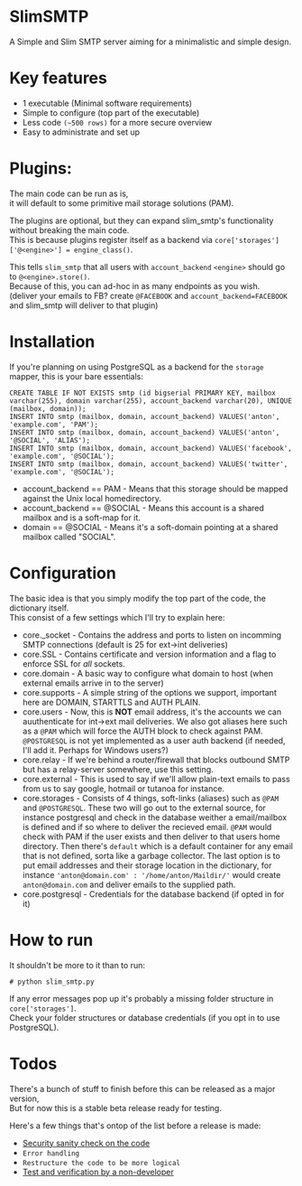 SlimSMTP
========

A Simple and Slim SMTP server aiming for a minimalistic and simple design.


Key features
============
* 1 executable (Minimal software requirements)
* Simple to configure (top part of the executable)
* Less code `(~500 rows)` for a more secure overview
* Easy to administrate and set up

Plugins:
======
The main code can be run as is,<br>
it will default to some primitive mail storage solutions (PAM).

The plugins are optional, but they can expand slim_smtp's functionality without breaking the main code.<br>
This is because plugins register itself as a backend via `core['storages']['@<engine>'] = engine_class()`.

This tells `slim_smtp` that all users with `account_backend` `<engine>` should go to `@<engine>.store()`.<br>
Because of this, you can ad-hoc in as many endpoints as you wish.<br>
(deliver your emails to FB? create `@FACEBOOK` and `account_backend=FACEBOOK` and slim_smtp will deliver to that plugin)


Installation
============

If you're planning on using PostgreSQL as a backend for the `storage` mapper, this is your bare essentials:

    CREATE TABLE IF NOT EXISTS smtp (id bigserial PRIMARY KEY, mailbox varchar(255), domain varchar(255), account_backend varchar(20), UNIQUE (mailbox, domain));
    INSERT INTO smtp (mailbox, domain, account_backend) VALUES('anton', 'example.com', 'PAM');
    INSERT INTO smtp (mailbox, domain, account_backend) VALUES('anton', '@SOCIAL', 'ALIAS');
    INSERT INTO smtp (mailbox, domain, account_backend) VALUES('facebook', 'example.com', '@SOCIAL');
    INSERT INTO smtp (mailbox, domain, account_backend) VALUES('twitter', 'example.com', '@SOCIAL');

 * account_backend == PAM - Means that this storage should be mapped against the Unix local homedirectory.
 * account_backend == @SOCIAL - Means this account is a shared mailbox and is a soft-map for it.
 * domain == @SOCIAL - Means it's a soft-domain pointing at a shared mailbox called "SOCIAL".

Configuration
=============

The basic idea is that you simply modify the top part of the code, the dictionary itself.<br>
This consist of a few settings which I'll try to explain here:

 * core._socket    - Contains the address and ports to listen on incomming SMTP connections (default is 25 for ext->int deliveries)
 * core.SSL        - Contains certificate and version information and a flag to enforce SSL for _all_ sockets.
 * core.domain     - A basic way to configure what domain to host (when external emails arrive in to the server)
 * core.supports   - A simple string of the options we support, important here are DOMAIN, STARTTLS and AUTH PLAIN.
 * core.users      - Now, this is **NOT** email address, it's the accounts we can auuthenticate for int->ext mail deliveries.
                     We also got aliases here such as a `@PAM` which will force the AUTH block to check against PAM.
                     `@POSTGRESQL` is not yet implemented as a user auth backend (if needed, I'll add it. Perhaps for Windows users?)
 * core.relay      - If we're behind a router/firewall that blocks outbound SMTP but has a relay-server somewhere, use this setting.
 * core.external   - This is used to say if we'll allow plain-text emails to pass from us to say google, hotmail or tutanoa for instance.
 * core.storages   - Consists of 4 things, soft-links (aliases) such as `@PAM` and `@POSTGRESQL`. These two will go out to the external
                     source, for instance postgresql and check in the database weither a email/mailbox is defined and if so where to deliver
                     the recieved email. `@PAM` would check with PAM if the user exists and then deliver to that users home directory.
                     Then there's `default` which is a default container for any email that is not defined, sorta like a garbage collector.
                     The last option is to put email addresses and their storage location in the dictionary,
                     for instance `'anton@domain.com' : '/home/anton/Maildir/'` would create `anton@domain.com` and deliver emails to the supplied path.
 * core.postgresql - Credentials for the database backend (if opted in for it)

How to run
==========

It shouldn't be more to it than to run:

    # python slim_smtp.py

If any error messages pop up it's probably a missing folder structure in `core['storages']`.<br>
Check your folder structures or database credentials (if you opt in to use PostgreSQL).

Todos
=====

There's a bunch of stuff to finish before this can be released as a major version,<br>
But for now this is a stable beta release ready for testing.

Here's a few things that's ontop of the list before a release is made:

 * [Security sanity check on the code](https://github.com/Torxed/SlimSMTP/issues/3)
 * ```Error handling```
 * ```Restructure the code to be more logical```
 * [Test and verification by a non-developer](https://github.com/Torxed/SlimSMTP/issues/5)
